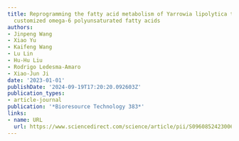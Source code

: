 ```yaml
---
title: Reprogramming the fatty acid metabolism of Yarrowia lipolytica to produce the
  customized omega-6 polyunsaturated fatty acids
authors:
- Jinpeng Wang
- Xiao Yu
- Kaifeng Wang
- Lu Lin
- Hu-Hu Liu
- Rodrigo Ledesma-Amaro
- Xiao-Jun Ji
date: '2023-01-01'
publishDate: '2024-09-19T17:20:20.092603Z'
publication_types:
- article-journal
publication: '*Bioresource Technology 383*'
links:
- name: URL
  url: https://www.sciencedirect.com/science/article/pii/S0960852423006570
---
```

